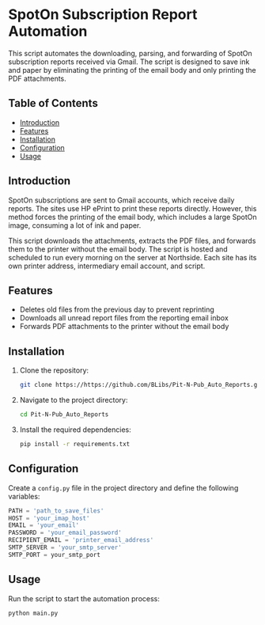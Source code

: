 # SpotOn Subscription Report Automation

This script automates the downloading, parsing, and forwarding of SpotOn subscription reports received via Gmail. The script is designed to save ink and paper by eliminating the printing of the email body and only printing the PDF attachments.

## Table of Contents

- [Introduction](#introduction)
- [Features](#features)
- [Installation](#installation)
- [Configuration](#configuration)
- [Usage](#usage)

## Introduction

SpotOn subscriptions are sent to Gmail accounts, which receive daily reports. The sites use HP ePrint to print these reports directly. However, this method forces the printing of the email body, which includes a large SpotOn image, consuming a lot of ink and paper.

This script downloads the attachments, extracts the PDF files, and forwards them to the printer without the email body. The script is hosted and scheduled to run every morning on the server at Northside. Each site has its own printer address, intermediary email account, and script.

## Features

- Deletes old files from the previous day to prevent reprinting
- Downloads all unread report files from the reporting email inbox
- Forwards PDF attachments to the printer without the email body

## Installation

1. Clone the repository:
    ```sh
    git clone https://https://github.com/BLibs/Pit-N-Pub_Auto_Reports.git
    ```
2. Navigate to the project directory:
    ```sh
    cd Pit-N-Pub_Auto_Reports
    ```
3. Install the required dependencies:
    ```sh
    pip install -r requirements.txt
    ```

## Configuration

Create a `config.py` file in the project directory and define the following variables:

```python
PATH = 'path_to_save_files'
HOST = 'your_imap_host'
EMAIL = 'your_email'
PASSWORD = 'your_email_password'
RECIPIENT_EMAIL = 'printer_email_address'
SMTP_SERVER = 'your_smtp_server'
SMTP_PORT = your_smtp_port
```

## Usage 

Run the script to start the automation process:
```sh
python main.py
```
